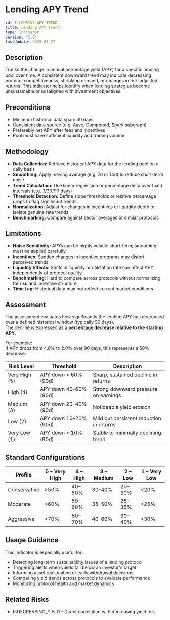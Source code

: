 # Lending APY Trend

```yaml
id: I:LENDING_APY_TREND
title: Lending APY Trend
type: Indicator
version: "1.0"
lastUpdate: 2025-01-27
```

##  Description

Tracks the change in annual percentage yield (APY) for a specific lending pool over time. A consistent downward trend may indicate decreasing protocol competitiveness, shrinking demand, or changes in risk-adjusted returns. This indicator helps identify when lending strategies become unsustainable or misaligned with investment objectives.

##  Preconditions

- Minimum historical data span: 30 days  
- Consistent data source (e.g. Aave, Compound, Spark subgraph)  
- Preferably net APY after fees and incentives
- Pool must have sufficient liquidity and trading volume

##  Methodology

- **Data Collection:** Retrieve historical APY data for the lending pool on a daily basis
- **Smoothing:** Apply moving average (e.g. 7d or 14d) to reduce short-term noise
- **Trend Calculation:** Use linear regression or percentage delta over fixed intervals (e.g. 7/30/90 days)
- **Threshold Detection:** Define slope thresholds or relative percentage drops to flag significant trends
- **Normalization:** Adjust for changes in incentives or liquidity depth to isolate genuine rate trends
- **Benchmarking:** Compare against sector averages or similar protocols

##  Limitations

- **Noise Sensitivity:** APYs can be highly volatile short-term; smoothing must be applied carefully
- **Incentives:** Sudden changes in incentive programs may distort perceived trends
- **Liquidity Effects:** Shifts in liquidity or utilization rate can affect APY independently of protocol quality
- **Benchmarking:** Hard to compare across protocols without normalizing for risk and incentive structure
- **Time Lag:** Historical data may not reflect current market conditions

##  Assessment

The assessment evaluates how significantly the lending APY has decreased over a defined historical window (typically 90 days).  
The decline is expressed as a **percentage decrease relative to the starting APY**.

For example:  
If APY drops from 4.0% to 2.0% over 90 days, this represents a 50% decrease:

| Risk Level     | Threshold                         | Description                                               |
|----------------|------------------------------------|-----------------------------------------------------------|
| Very High (5)  | APY down > 60% (90d)               | Sharp, sustained decline in returns                       |
| High (4)       | APY down 40–60% (90d)              | Strong downward pressure on earnings                      |
| Medium (3)     | APY down 20–40% (90d)              | Noticeable yield erosion                                  |
| Low (2)        | APY down 10–20% (90d)              | Mild but persistent reduction in returns                  |
| Very Low (1)   | APY down < 10% (90d)               | Stable or minimally declining trend                       |

##  Standard Configurations

| Profile       | 5 – Very High | 4 – High | 3 – Medium | 2 – Low | 1 – Very Low |
|---------------|---------------|----------|------------|---------|--------------|
| Conservative  | >50%          | 40–50%   | 30–40%     | 20–30%  | <20%         |
| Moderate      | >60%          | 50–60%   | 35–50%     | 25–35%  | <25%         |
| Aggressive    | >70%          | 60–70%   | 40–60%     | 30–40%  | <30%         |

##  Usage Guidance

This indicator is especially useful for:

- Detecting long-term sustainability issues of a lending protocol  
- Triggering alerts when yields fall below an investor's target  
- Informing asset reallocation or early withdrawal decisions  
- Comparing yield trends across protocols to evaluate performance
- Monitoring protocol health and market dynamics

##  Related Risks

- R:DECREASING_YIELD - Direct correlation with decreasing yield risk
